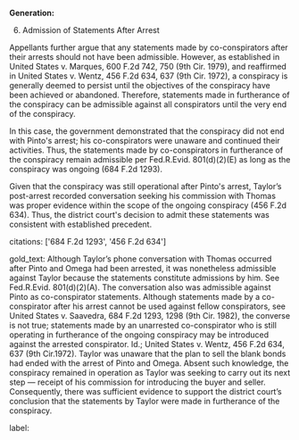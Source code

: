 **Generation:**

6. Admission of Statements After Arrest

Appellants further argue that any statements made by co-conspirators after their arrests should not have been admissible. However, as established in United States v. Marques, 600 F.2d 742, 750 (9th Cir. 1979), and reaffirmed in United States v. Wentz, 456 F.2d 634, 637 (9th Cir. 1972), a conspiracy is generally deemed to persist until the objectives of the conspiracy have been achieved or abandoned. Therefore, statements made in furtherance of the conspiracy can be admissible against all conspirators until the very end of the conspiracy.

In this case, the government demonstrated that the conspiracy did not end with Pinto's arrest; his co-conspirators were unaware and continued their activities. Thus, the statements made by co-conspirators in furtherance of the conspiracy remain admissible per Fed.R.Evid. 801(d)(2)(E) as long as the conspiracy was ongoing (684 F.2d 1293).

Given that the conspiracy was still operational after Pinto's arrest, Taylor’s post-arrest recorded conversation seeking his commission with Thomas was proper evidence within the scope of the ongoing conspiracy (456 F.2d 634). Thus, the district court's decision to admit these statements was consistent with established precedent.

citations: ['684 F.2d 1293', '456 F.2d 634']

gold_text: Although Taylor’s phone conversation with Thomas occurred after Pinto and Omega had been arrested, it was nonetheless admissible against Taylor because the statements constitute admissions by him. See Fed.R.Evid. 801(d)(2)(A). The conversation also was admissible against Pinto as co-conspirator statements. Although statements made by a co-conspirator after his arrest cannot be used against fellow conspirators, see United States v. Saavedra, 684 F.2d 1293, 1298 (9th Cir. 1982), the converse is not true; statements made by an unarrested co-conspirator who is still operating in furtherance of the ongoing conspiracy may be introduced against the arrested conspirator. Id.; United States v. Wentz, 456 F.2d 634, 637 (9th Cir.1972). Taylor was unaware that the plan to sell the blank bonds had ended with the arrest of Pinto and Omega. Absent such knowledge, the conspiracy remained in operation as Taylor was seeking to carry out its next step — receipt of his commission for introducing the buyer and seller. Consequently, there was sufficient evidence to support the district court’s conclusion that the statements by Taylor were made in furtherance of the conspiracy.

label: 